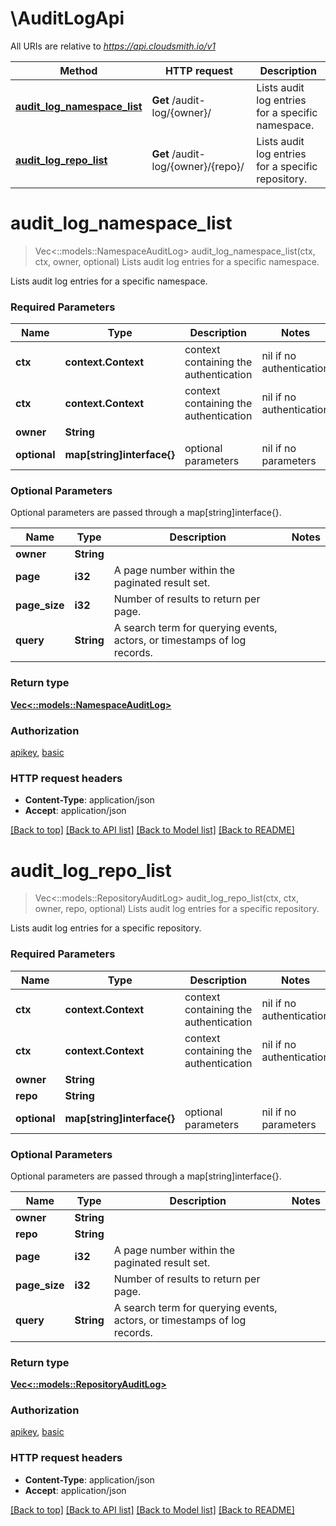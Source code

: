 # \AuditLogApi

All URIs are relative to *https://api.cloudsmith.io/v1*

Method | HTTP request | Description
------------- | ------------- | -------------
[**audit_log_namespace_list**](AuditLogApi.md#audit_log_namespace_list) | **Get** /audit-log/{owner}/ | Lists audit log entries for a specific namespace.
[**audit_log_repo_list**](AuditLogApi.md#audit_log_repo_list) | **Get** /audit-log/{owner}/{repo}/ | Lists audit log entries for a specific repository.


# **audit_log_namespace_list**
> Vec<::models::NamespaceAuditLog> audit_log_namespace_list(ctx, ctx, owner, optional)
Lists audit log entries for a specific namespace.

Lists audit log entries for a specific namespace.

### Required Parameters

Name | Type | Description  | Notes
------------- | ------------- | ------------- | -------------
 **ctx** | **context.Context** | context containing the authentication | nil if no authentication
 **ctx** | **context.Context** | context containing the authentication | nil if no authentication
  **owner** | **String**|  | 
 **optional** | **map[string]interface{}** | optional parameters | nil if no parameters

### Optional Parameters
Optional parameters are passed through a map[string]interface{}.

Name | Type | Description  | Notes
------------- | ------------- | ------------- | -------------
 **owner** | **String**|  | 
 **page** | **i32**| A page number within the paginated result set. | 
 **page_size** | **i32**| Number of results to return per page. | 
 **query** | **String**| A search term for querying events, actors, or timestamps of log records. | 

### Return type

[**Vec<::models::NamespaceAuditLog>**](NamespaceAuditLog.md)

### Authorization

[apikey](../README.md#apikey), [basic](../README.md#basic)

### HTTP request headers

 - **Content-Type**: application/json
 - **Accept**: application/json

[[Back to top]](#) [[Back to API list]](../README.md#documentation-for-api-endpoints) [[Back to Model list]](../README.md#documentation-for-models) [[Back to README]](../README.md)

# **audit_log_repo_list**
> Vec<::models::RepositoryAuditLog> audit_log_repo_list(ctx, ctx, owner, repo, optional)
Lists audit log entries for a specific repository.

Lists audit log entries for a specific repository.

### Required Parameters

Name | Type | Description  | Notes
------------- | ------------- | ------------- | -------------
 **ctx** | **context.Context** | context containing the authentication | nil if no authentication
 **ctx** | **context.Context** | context containing the authentication | nil if no authentication
  **owner** | **String**|  | 
  **repo** | **String**|  | 
 **optional** | **map[string]interface{}** | optional parameters | nil if no parameters

### Optional Parameters
Optional parameters are passed through a map[string]interface{}.

Name | Type | Description  | Notes
------------- | ------------- | ------------- | -------------
 **owner** | **String**|  | 
 **repo** | **String**|  | 
 **page** | **i32**| A page number within the paginated result set. | 
 **page_size** | **i32**| Number of results to return per page. | 
 **query** | **String**| A search term for querying events, actors, or timestamps of log records. | 

### Return type

[**Vec<::models::RepositoryAuditLog>**](RepositoryAuditLog.md)

### Authorization

[apikey](../README.md#apikey), [basic](../README.md#basic)

### HTTP request headers

 - **Content-Type**: application/json
 - **Accept**: application/json

[[Back to top]](#) [[Back to API list]](../README.md#documentation-for-api-endpoints) [[Back to Model list]](../README.md#documentation-for-models) [[Back to README]](../README.md)

